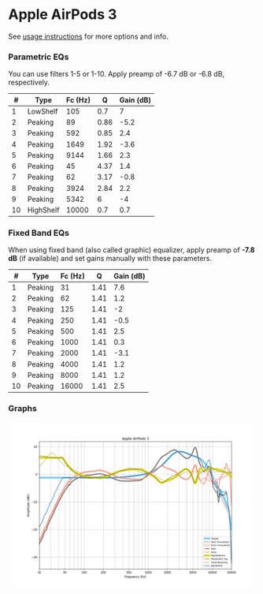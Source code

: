 # Apple AirPods 3
See [usage instructions](https://github.com/jaakkopasanen/AutoEq#usage) for more options and info.

### Parametric EQs
You can use filters 1-5 or 1-10. Apply preamp of -6.7 dB or -6.8 dB, respectively.

|   # | Type      |   Fc (Hz) |    Q |   Gain (dB) |
|-----|-----------|-----------|------|-------------|
|   1 | LowShelf  |       105 | 0.7  |         7   |
|   2 | Peaking   |        89 | 0.86 |        -5.2 |
|   3 | Peaking   |       592 | 0.85 |         2.4 |
|   4 | Peaking   |      1649 | 1.92 |        -3.6 |
|   5 | Peaking   |      9144 | 1.66 |         2.3 |
|   6 | Peaking   |        45 | 4.37 |         1.4 |
|   7 | Peaking   |        62 | 3.17 |        -0.8 |
|   8 | Peaking   |      3924 | 2.84 |         2.2 |
|   9 | Peaking   |      5342 | 6    |        -4   |
|  10 | HighShelf |     10000 | 0.7  |         0.7 |

### Fixed Band EQs
When using fixed band (also called graphic) equalizer, apply preamp of **-7.8 dB** (if available) and set gains manually with these parameters.

|   # | Type    |   Fc (Hz) |    Q |   Gain (dB) |
|-----|---------|-----------|------|-------------|
|   1 | Peaking |        31 | 1.41 |         7.6 |
|   2 | Peaking |        62 | 1.41 |         1.2 |
|   3 | Peaking |       125 | 1.41 |        -2   |
|   4 | Peaking |       250 | 1.41 |        -0.5 |
|   5 | Peaking |       500 | 1.41 |         2.5 |
|   6 | Peaking |      1000 | 1.41 |         0.3 |
|   7 | Peaking |      2000 | 1.41 |        -3.1 |
|   8 | Peaking |      4000 | 1.41 |         1.2 |
|   9 | Peaking |      8000 | 1.41 |         1.2 |
|  10 | Peaking |     16000 | 1.41 |         2.5 |

### Graphs
![](./Apple%20AirPods%203.png)
